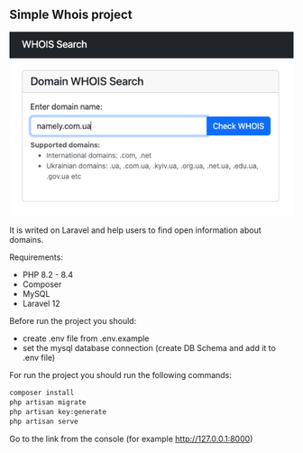 ## Simple Whois project

![Whois Example](whois-example-image.png)

It is writed on Laravel and help users to find open information about domains.

Requirements:
- PHP 8.2 - 8.4
- Composer
- MySQL
- Laravel 12

Before run the project you should:
 - create .env file from .env.example 
 - set the mysql database connection (create DB Schema and add it to .env file)

For run the project you should run the following commands:

```bash
composer install
php artisan migrate
php artisan key:generate
php artisan serve
```
Go to the link from the console (for example http://127.0.0.1:8000)
